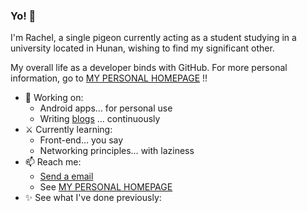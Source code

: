### Yo! 🤗

I'm Rachel, a single pigeon currently acting as a student studying in a university located in Hunan, wishing to find my significant other.

My overall life as a developer binds with GitHub. For more personal information, go to [MY PERSONAL HOMEPAGE](https://me.stfw.info) !!

- 🔨 Working on:
  - Android apps… for personal use
  - Writing [blogs](https://blog.stfw.info) … continuously
- ⚔ Currently learning:
  - Front-end… you say
  - Networking principles… with laziness
- 📫 Reach me: 
  - [Send a email](mailto:291054446@qq.com)
  - See [MY PERSONAL HOMEPAGE](https://me.stfw.info)
- ✨ See what I've done previously: